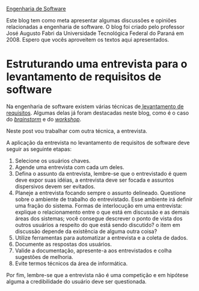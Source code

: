 [Engenharia de Software](https://engenhariasoftware.wordpress.com/)

Este blog tem como meta apresentar algumas discussões e opiniões relacionadas a engenharia de software. O blog foi criado pelo professor José Augusto Fabri da Universidade Tecnológica Federal do Paraná em 2008. Espero que vocês aproveitem os textos aqui apresentados.

# Estruturando uma entrevista para o levantamento de requisitos de software

Na engenharia de software existem várias técnicas de[ levantamento de requisitos](https://engenhariasoftware.wordpress.com/2012/11/20/3cs-na-especificacao-de-requisitos-de-software-ers/). Algumas delas já foram destacadas neste blog, como é o caso do *[brainstorm](https://engenhariasoftware.wordpress.com/2010/12/01/tecnicas-para-desenvolver-um-brainstorm/)* e do *[workshop](https://engenhariasoftware.wordpress.com/2012/12/05/estruturando-uma-entrevista-para-o-levantamento-de-requisitos-de-software/)*.

Neste post vou trabalhar com outra técnica, a entrevista.

A aplicação da entrevista no levantamento de requisitos de software deve seguir as seguinte etapas:

1. Selecione os usuários chaves.
2. Agende uma entrevista com cada um deles.
3. Defina o assunto da entrevista, lembre-se que o entrevistado é quem deve expor suas idéias, a entrevista deve ser focada e assuntos dispersivos devem ser evitados.
4. Planeje a entrevista focando sempre o assunto delineado. Questione sobre o ambiente de trabalho do entrevistado. Esse ambiente irá definir uma fração do sistema. Formas de interlocução em uma entrevista: explique o relacionamento entre o que está em discussão e as demais áreas dos sistemas; você consegue descrever o ponto de vista dos outros usuários a respeito do que está sendo discutido? o item em discussão depende da existência de alguma outra coisa?
5. Utilize ferramentas para automatizar a entrevista e a coleta de dados.
6. Documente as respostas dos usuários.
7. Valide a documentação, apresente-a aos entrevistados e colha sugestões de melhoria.
8. Evite termos técnicos da área de informática.

Por fim, lembre-se que a entrevista não é uma competição e em hipótese alguma a credibilidade do usuário deve ser questionada.